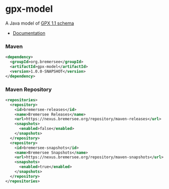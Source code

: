 # gpx-model

A Java model of [GPX 1.1 schema](http://www.topografix.com/GPX/1/1)

- [Documentation](https://nexus.bremersee.org/repository/maven-sites/gpx-model/1.1-SNAPSHOT/index.html)

### Maven

```xml
<dependency>
  <groupId>org.bremersee</groupId>
  <artifactId>gpx-model</artifactId>
  <version>1.0.0-SNAPSHOT</version>
</dependency>
```

### Maven Repository

```xml
<repositories>
  <repository>
    <id>bremersee-releases</id>
    <name>Bremersee Releases</name>
    <url>https://nexus.bremersee.org/repository/maven-releases</url>
    <snapshots>
      <enabled>false</enabled>
    </snapshots>
  </repository>
  <repository>
    <id>bremersee-snapshots</id>
    <name>Bremersee Snapshots</name>
    <url>https://nexus.bremersee.org/repository/maven-snapshots</url>
    <snapshots>
      <enabled>true</enabled>
    </snapshots>
  </repository>
</repositories>
```
